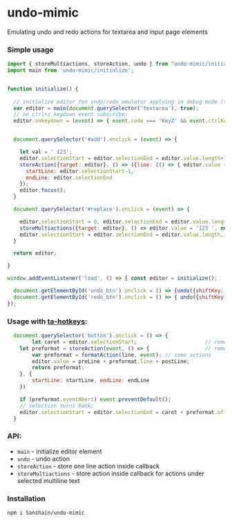 # undo-mimic
Emulating undo and redo actions for textarea and input page elements

### Simple usage

```js
import { storeMultiactions, storeAction, undo } from "undo-mimic/initialize";
import main from 'undo-mimic/initialize';


function initialize() {
  
  // initialize editor for undo/redo emulator applying in debug mode (true option):
  var editor = main(document.querySelector('textarea'), true);	
  // on ctrl+z keydown event subscribe:
  editor.onkeydown = (event) => { event.code === 'KeyZ' && event.ctrlKey && undo(event) };


  document.querySelector('#add').onclick = (event) => {					  // first example stored by undo-mimic action 

    let val = ' 123';    
    editor.selectionStart = editor.selectionEnd = editor.value.length+1;    
    storeAction({target: editor}, () => ({line: (() => { editor.value += val; return {line: val} })()}),{
      startLine: editor.selectionStart-1,
      endLine: editor.selectionEnd
    });
    editor.focus();
  }

  document.querySelector('#replace').onclick = (event) => {					// second example stored by undo-mimic action 

    editor.selectionStart = 0, editor.selectionEnd = editor.value.length;
    storeMultiactions({target: editor}, () => editor.value = '123 ', null, {selectionStart: 0});
    editor.selectionStart = editor.selectionEnd = editor.value.length, editor.focus();
  }  

  return editor;

}

window.addEventListener('load', () => { const editor = initialize();

  document.getElementById('undo_btn').onclick = () => {undo({shiftKey: false}); editor.focus();}
  document.getElementById('redo_btn').onclick = () => { undo({shiftKey: true}); editor.focus();}
});
```

### Usage with [ta-hotkeys](https://github.com/Sanshain/ta-hotkeys):

```js
  document.querySelector('button').onclick = () => {
    	let caret = editor.selectionStart;						// remember caret position
	let preformat = storeAction(event, () => {					// rememeber action by undi-mimic
		var preformat = formatAction(line, event); // some actions
		editor.value = preLine + preformat.line + postLine;
		return preformat;
	}, {
		startLine: startLine, endLine: endLine
	})

	if (preformat.eventAbort) event.preventDefault();
	// selection turns back:
	editor.selectionStart = editor.selectionEnd = caret + preformat.offset * (preformat.undo ? -1 : 1);  
  }
```

### API:

- `main` - initialize editor element
- `undo` - undo action
- `storeAction` - store one line action inside callback
- `storeMultiactions` - store action inside callback for actions under selected multiline text

### Installation

```
npm i Sanshain/undo-mimic
```
